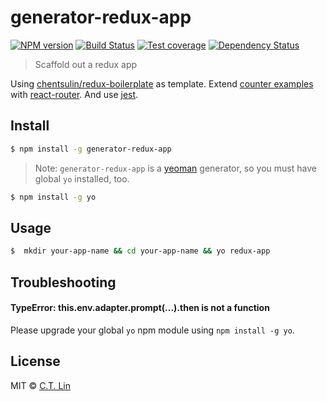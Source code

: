 # generator-redux-app

[![NPM version][npm-image]][npm-url]
[![Build Status][travis-image]][travis-url]
[![Test coverage][coveralls-image]][coveralls-url]
[![Dependency Status][david_img]][david_site]

> Scaffold out a redux app

Using [chentsulin/redux-boilerplate](https://github.com/chentsulin/redux-boilerplate) as template. Extend [counter examples](https://github.com/rackt/redux/tree/master/examples/counter) with [react-router](https://github.com/rackt/react-router). And use [jest](https://facebook.github.io/jest/).

## Install

```sh
$ npm install -g generator-redux-app
```

> Note: `generator-redux-app` is a [yeoman](http://yeoman.io/) generator, so you must have global `yo` installed, too.

```sh
$ npm install -g yo
```

## Usage

```sh
$  mkdir your-app-name && cd your-app-name && yo redux-app
```

## Troubleshooting

#### TypeError: this.env.adapter.prompt(...).then is not a function

Please upgrade your global `yo` npm module using `npm install -g yo`.

## License

MIT © [C.T. Lin](https://github.com/chentsulin)

[npm-image]: https://badge.fury.io/js/generator-redux-app.svg
[npm-url]: https://npmjs.org/package/generator-redux-app
[travis-image]: https://travis-ci.org/chentsulin/generator-redux-app.svg
[travis-url]: https://travis-ci.org/chentsulin/generator-redux-app
[coveralls-image]: https://coveralls.io/repos/chentsulin/generator-redux-app/badge.svg?branch=master&service=github
[coveralls-url]: https://coveralls.io/r/chentsulin/generator-redux-app?branch=master
[david_img]: https://david-dm.org/chentsulin/generator-redux-app.svg
[david_site]: https://david-dm.org/chentsulin/generator-redux-app
